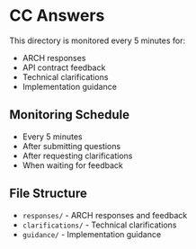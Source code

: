 # CC Answers

This directory is monitored every 5 minutes for:
- ARCH responses
- API contract feedback
- Technical clarifications
- Implementation guidance

## Monitoring Schedule
- Every 5 minutes
- After submitting questions
- After requesting clarifications
- When waiting for feedback

## File Structure
- `responses/` - ARCH responses and feedback
- `clarifications/` - Technical clarifications
- `guidance/` - Implementation guidance 